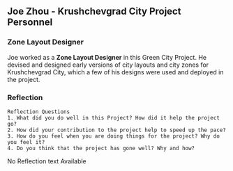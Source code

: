 ## Joe Zhou - Krushchevgrad City Project Personnel
### Zone Layout Designer
Joe worked as a **Zone Layout Designer** in this Green City Project. He devised and designed early versions of city layouts and city zones for Krushchevgrad City, which a few of his designs were used and deployed in the project.

### Reflection
```
Reflection Questions
1. What did you do well in this Project? How did it help the project go?
2. How did your contribution to the project help to speed up the pace?
3. How do you feel when you are doing things for the project? Why do you feel it?
4. Do you think that the project has gone well? Why and how?
```

No Reflection text Available